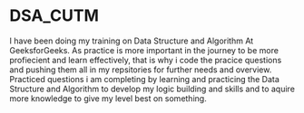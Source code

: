 # DSA_CUTM
I have been doing my training on Data Structure and Algorithm At GeeksforGeeks. As practice is more important in the journey to be more profiecient and learn effectively, that is why i code the pracice questions and pushing them all in my repsitories for further needs and overview. 
Practiced questions i am completing by learning and practicing the Data Structure and Algorithm to develop my logic building and skills and to aquire more knowledge to give my level best on something.
